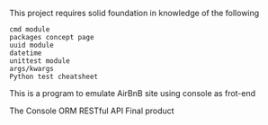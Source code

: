 This project requires solid foundation in knowledge of the following

    cmd module
    packages concept page
    uuid module
    datetime
    unittest module
    args/kwargs
    Python test cheatsheet

 This is a program to emulate AirBnB site using console as frot-end


The Console
ORM
RESTful API
Final product

